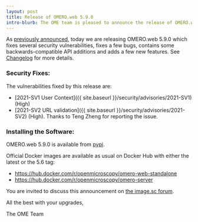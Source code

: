 ```yaml
---
layout: post
title: Release of OMERO.web 5.9.0
intro-blurb: The OME team is pleased to announce the release of OMERO.web 5.9.0
---
```


As [previously announced](https://forum.image.sc/t/49657), today we are
releasing OMERO.web 5.9.0 which fixes several security vulnerabilities,
fixes a few bugs, contains some backwards-compatible API additions and adds a few
new features. See [Changelog](https://github.com/ome/omero-web/blob/v5.9.0/CHANGELOG.md) for more details.
### Security Fixes:

The vulnerabilities fixed by this release are:

* [2021-SV1 User Context]({{ site.baseurl }}/security/advisories/2021-SV1) (High)
* [2021-SV2 URL validation]({{ site.baseurl }}/security/advisories/2021-SV2) (High). Thanks to Teng Zheng for reporting the issue.


### Installing the Software:

OMERO.web 5.9.0 is available from
[pypi](https://pypi.org/project/omero-web/5.9.0/).

Official Docker images are available as usual on Docker Hub with either
the latest or the 5.6 tag:

* <https://hub.docker.com/r/openmicroscopy/omero-web-standalone>
* <https://hub.docker.com/r/openmicroscopy/omero-server>

You are invited to discuss this announcement on
[the image.sc forum](https://forum.image.sc/tags/c/data-management/29/omero).

All the best with your upgrades,

The OME Team

